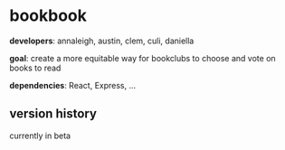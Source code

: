 # bookbook
**developers**: annaleigh, austin, clem, culi, daniella

**goal**: create a more equitable way for bookclubs to choose and vote on books to read

**dependencies**: React, Express, ...

## version history
currently in beta
